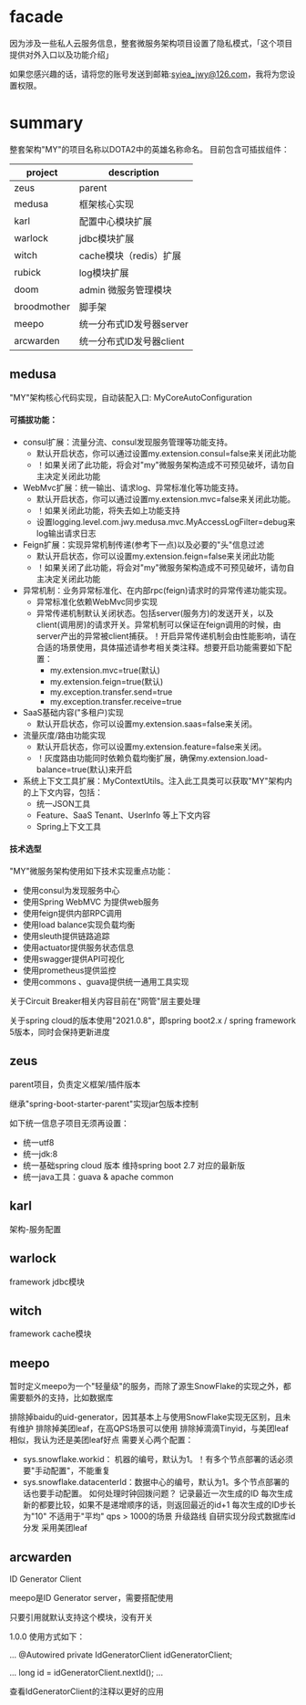 # facade

因为涉及一些私人云服务信息，整套微服务架构项目设置了隐私模式，「这个项目提供对外入口以及功能介绍」

如果您感兴趣的话，请将您的账号发送到邮箱:syiea_jwy@126.com，我将为您设置权限。

# summary

整套架构"MY"的项目名称以DOTA2中的英雄名称命名。
目前包含可插拔组件：

|project      | description
|-------------|------------
|zeus         | parent
|medusa       | 框架核心实现
|karl         | 配置中心模块扩展
|warlock      | jdbc模块扩展
|witch        | cache模块（redis）扩展
|rubick       | log模块扩展
|doom         | admin 微服务管理模块
|broodmother  | 脚手架
|meepo        | 统一分布式ID发号器server
|arcwarden    | 统一分布式ID发号器client

## medusa

"MY"架构核心代码实现，自动装配入口: MyCoreAutoConfiguration

#### 可插拔功能：
- consul扩展：流量分流、consul发现服务管理等功能支持。 
  - 默认开启状态，你可以通过设置my.extension.consul=false来关闭此功能
  - ！如果关闭了此功能，将会对"my"微服务架构造成不可预见破坏，请勿自主决定关闭此功能
- WebMvc扩展：统一输出、请求log、异常标准化等功能支持。 
  - 默认开启状态，你可以通过设置my.extension.mvc=false来关闭此功能。
  - ！如果关闭此功能，将失去如上功能支持
  - 设置logging.level.com.jwy.medusa.mvc.MyAccessLogFilter=debug来log输出请求日志
- Feign扩展：实现异常机制传递(参考下一点)以及必要的"头"信息过滤
    - 默认开启状态，你可以设置my.extension.feign=false来关闭此功能
    - ！如果关闭了此功能，将会对"my"微服务架构造成不可预见破坏，请勿自主决定关闭此功能
- 异常机制：业务异常标准化、在内部rpc(feign)请求时的异常传递功能实现。
  - 异常标准化依赖WebMvc同步实现
  - 异常传递机制默认关闭状态。包括server(服务方)的发送开关，以及client(调用房)的请求开关。异常机制可以保证在feign调用的时候，由server产出的异常被client捕获。！开启异常传递机制会由性能影响，请在合适的场景使用，具体描述请参考相关类注释。想要开启功能需要如下配置：
    - my.extension.mvc=true(默认)
    - my.extension.feign=true(默认)
    - my.exception.transfer.send=true
    - my.exception.transfer.receive=true
- SaaS基础内容("多租户)实现
  - 默认开启状态，你可以设置my.extension.saas=false来关闭。
- 流量灰度/路由功能实现
  - 默认开启状态，你可以设置my.extension.feature=false来关闭。
  - ！灰度路由功能同时依赖负载均衡扩展，确保my.extension.load-balance=true(默认)来开启
- 系统上下文工具扩展：MyContextUtils。注入此工具类可以获取"MY"架构内的上下文内容，包括：
  - 统一JSON工具
  - Feature、SaaS Tenant、UserInfo 等上下文内容
  - Spring上下文工具
  
#### 技术选型

"MY"微服务架构使用如下技术实现重点功能：

- 使用consul为发现服务中心
- 使用Spring WebMVC 为提供web服务
- 使用feign提供内部RPC调用
- 使用load balance实现负载均衡
- 使用sleuth提供链路追踪
- 使用actuator提供服务状态信息
- 使用swagger提供API可视化
- 使用prometheus提供监控
- 使用commons 、guava提供统一通用工具实现

关于Circuit Breaker相关内容目前在"网管"层主要处理

关于spring cloud的版本使用"2021.0.8"，即spring boot2.x / spring framework 5版本，同时会保持更新进度

## zeus

parent项目，负责定义框架/插件版本

继承"spring-boot-starter-parent"实现jar包版本控制

如下统一信息子项目无须再设置：

- 统一utf8 
- 统一jdk:8 
- 统一基础spring cloud 版本 维持spring boot 2.7 对应的最新版
- 统一java工具：guava & apache common

## karl

架构-服务配置

## warlock

framework jdbc模块

## witch

framework cache模块

## meepo

暂时定义meepo为一个"轻量级"的服务，而除了源生SnowFlake的实现之外，都需要额外的支持，比如数据库

排除掉baidu的uid-generator，因其基本上与使用SnowFlake实现无区别，且未有维护
排除掉美团leaf，在高QPS场景可以使用
排除掉滴滴Tinyid，与美团leaf相似，我认为还是美团leaf好点
需要关心两个配置：

- sys.snowflake.workid： 机器的编号，默认为1。！有多个节点部署的话必须要"手动配置"，不能重复
- sys.snowflake.datacenterId：数据中心的编号，默认为1。多个节点部署的话也要手动配置。
如何处理时钟回拨问题？
记录最近一次生成的ID
每次生成新的都要比较，如果不是递增顺序的话，则返回最近的id+1
每次生成的ID步长为"10"
不适用于"平均" qps > 1000的场景
升级路线
自研实现分段式数据库id分发
采用美团leaf

## arcwarden

ID Generator Client

meepo是ID Generator server，需要搭配使用

只要引用就默认支持这个模块，没有开关

1.0.0
使用方式如下：

...
@Autowired
private IdGeneratorClient idGeneratorClient;

...
long id = idGeneratorClient.nextId();
...

查看IdGeneratorClient的注释以更好的应用
